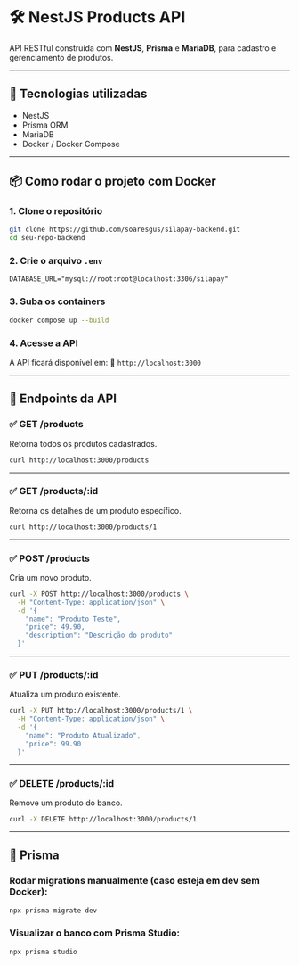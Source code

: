 # 🛠️ NestJS Products API

API RESTful construída com **NestJS**, **Prisma** e **MariaDB**, para cadastro e gerenciamento de produtos.

---

## 🚀 Tecnologias utilizadas

- NestJS
- Prisma ORM
- MariaDB
- Docker / Docker Compose

---

## 📦 Como rodar o projeto com Docker

### 1. Clone o repositório

```bash
git clone https://github.com/soaresgus/silapay-backend.git
cd seu-repo-backend
```

### 2. Crie o arquivo `.env`

```env
DATABASE_URL="mysql://root:root@localhost:3306/silapay"
```

### 3. Suba os containers

```bash
docker compose up --build
```

### 4. Acesse a API

A API ficará disponível em:
📍 `http://localhost:3000`

---

## 🧪 Endpoints da API

### ✅ **GET /products**

Retorna todos os produtos cadastrados.

```bash
curl http://localhost:3000/products
```

---

### ✅ **GET /products/:id**

Retorna os detalhes de um produto específico.

```bash
curl http://localhost:3000/products/1
```

---

### ✅ **POST /products**

Cria um novo produto.

```bash
curl -X POST http://localhost:3000/products \
  -H "Content-Type: application/json" \
  -d '{
    "name": "Produto Teste",
    "price": 49.90,
    "description": "Descrição do produto"
  }'
```

---

### ✅ **PUT /products/:id**

Atualiza um produto existente.

```bash
curl -X PUT http://localhost:3000/products/1 \
  -H "Content-Type: application/json" \
  -d '{
    "name": "Produto Atualizado",
    "price": 99.90
  }'
```

---

### ✅ **DELETE /products/:id**

Remove um produto do banco.

```bash
curl -X DELETE http://localhost:3000/products/1
```

---

## 🧰 Prisma

### Rodar migrations manualmente (caso esteja em dev sem Docker):

```bash
npx prisma migrate dev
```

### Visualizar o banco com Prisma Studio:

```bash
npx prisma studio
```
